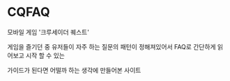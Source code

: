 # CQFAQ
모바일 게임 '크루세이더 퀘스트'

게임을 즐기던 중 유저들이 자주 하는 질문의 패턴이 정해져있어서 FAQ로 간단하게 읽어보고 시작 할 수 있는

가이드가 된다면 어떨까 하는 생각에 만들어본 사이트
